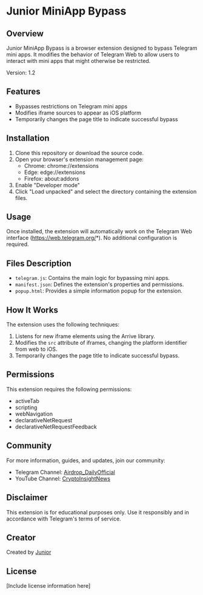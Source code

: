 # Junior MiniApp Bypass

## Overview
Junior MiniApp Bypass is a browser extension designed to bypass Telegram mini apps. It modifies the behavior of Telegram Web to allow users to interact with mini apps that might otherwise be restricted.

Version: 1.2

## Features
- Bypasses restrictions on Telegram mini apps
- Modifies iframe sources to appear as iOS platform
- Temporarily changes the page title to indicate successful bypass

## Installation
1. Clone this repository or download the source code.
2. Open your browser's extension management page:
   - Chrome: chrome://extensions
   - Edge: edge://extensions
   - Firefox: about:addons
3. Enable "Developer mode"
4. Click "Load unpacked" and select the directory containing the extension files.

## Usage
Once installed, the extension will automatically work on the Telegram Web interface (https://web.telegram.org/*). No additional configuration is required.

## Files Description
- `telegram.js`: Contains the main logic for bypassing mini apps.
- `manifest.json`: Defines the extension's properties and permissions.
- `popup.html`: Provides a simple information popup for the extension.

## How It Works
The extension uses the following techniques:
1. Listens for new iframe elements using the Arrive library.
2. Modifies the `src` attribute of iframes, changing the platform identifier from web to iOS.
3. Temporarily changes the page title to indicate successful bypass.

## Permissions
This extension requires the following permissions:
- activeTab
- scripting
- webNavigation
- declarativeNetRequest
- declarativeNetRequestFeedback

## Community
For more information, guides, and updates, join our community:
- Telegram Channel: [Airdrop_DailyOfficial](https://t.me/Airdrop_DailyOfficial)
- YouTube Channel: [CryptoInsightNews](https://www.youtube.com/@CryptoInsightNews/)

## Disclaimer
This extension is for educational purposes only. Use it responsibly and in accordance with Telegram's terms of service.

## Creator
Created by [Junior](https://t.me/Airdrop_DailyOfficial)

## License
[Include license information here]
